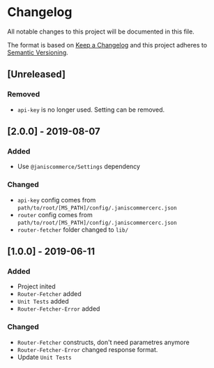 # Changelog
All notable changes to this project will be documented in this file.

The format is based on [Keep a Changelog](http://keepachangelog.com/en/1.0.0/)
and this project adheres to [Semantic Versioning](http://semver.org/spec/v2.0.0.html).

## [Unreleased]
### Removed
- `api-key` is no longer used. Setting can be removed.

## [2.0.0] - 2019-08-07
### Added
- Use `@janiscommerce/Settings` dependency

### Changed
- `api-key` config comes from `path/to/root/[MS_PATH]/config/.janiscommercerc.json`
- `router` config comes from `path/to/root/[MS_PATH]/config/.janiscommercerc.json`
- `router-fetcher` folder changed to `lib/`

## [1.0.0] - 2019-06-11
### Added
- Project inited
- `Router-Fetcher` added
- `Unit Tests` added
- `Router-Fetcher-Error` added

### Changed
- `Router-Fetcher` constructs, don't need parametres anymore
- `Router-Fetcher-Error` changed response format.
- Update `Unit Tests`